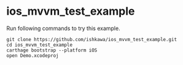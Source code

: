 # ios_mvvm_test_example

Run following commands to try this example.

```
git clone https://github.com/ishkawa/ios_mvvm_test_example.git
cd ios_mvvm_test_example
carthage bootstrap --platform iOS
open Demo.xcodeproj
```
